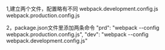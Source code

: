 1,建立两个文件，配置略有不同
webpack.development.config.js
webpack.production.config.js


2，package.json文件里添加两条命令
"prd": "webpack --config webpack.production.config.js",
"dev": "webpack --config webpack.development.config.js"
